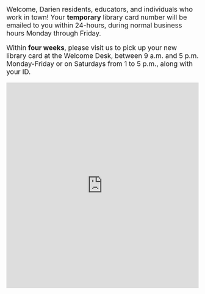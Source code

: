 <div class="col-md-10 col-md-offset-1"><p style="font-size:1.25em !important;">Welcome, Darien residents, educators, and individuals who work in town! Your <strong>temporary</strong> library card number will be emailed to you within 24-hours, during normal business hours Monday through Friday.</p> 

<p style="font-size:1.25em !important;">Within <strong>four weeks</strong>, please visit us to pick up your new library card at the Welcome Desk, between 9 a.m. and 5 p.m. Monday-Friday or on Saturdays from 1 to 5 p.m., along with your ID.</p></div>
<iframe
id="JotFormIFrame-200767174240047"
title="Sign Up for a Darien Library Card"
onload="window.parent.scrollTo(0,0)"
allowtransparency="true"
allowfullscreen="true"
allow="geolocation; microphone; camera"
src="https://form.jotform.com/200767174240047?address[city]=Darien&address[state]=CT&address[postal]=06820"
frameborder="0"
style="
min-width: 100%;
height:539px;
border:none;"
scrolling="no"
>
</iframe>
<script type="text/javascript">
var ifr = document.getElementById("JotFormIFrame-200767174240047");
if(window.location.href && window.location.href.indexOf("?") > -1) {
var get = window.location.href.substr(window.location.href.indexOf("?") + 1);
if(ifr && get.length > 0) {
var src = ifr.src;
src = src.indexOf("?") > -1 ? src + "&" + get : src  + "?" + get;
ifr.src = src;
}
}
window.handleIFrameMessage = function(e) {
if (typeof e.data === 'object') { return; }
var args = e.data.split(":");
if (args.length > 2) { iframe = document.getElementById("JotFormIFrame-" + args[(args.length - 1)]); } else { iframe = document.getElementById("JotFormIFrame"); }
if (!iframe) { return; }
switch (args[0]) {
case "scrollIntoView":
iframe.scrollIntoView();
break;
case "setHeight":
iframe.style.height = args[1] + "px";
break;
case "collapseErrorPage":
if (iframe.clientHeight > window.innerHeight) {
iframe.style.height = window.innerHeight + "px";
}
break;
case "reloadPage":
window.location.reload();
break;
case "loadScript":
var src = args[1];
if (args.length > 3) {
src = args[1] + ':' + args[2];
}
var script = document.createElement('script');
script.src = src;
script.type = 'text/javascript';
document.body.appendChild(script);
break;
case "exitFullscreen":
if      (window.document.exitFullscreen)        window.document.exitFullscreen();
else if (window.document.mozCancelFullScreen)   window.document.mozCancelFullScreen();
else if (window.document.mozCancelFullscreen)   window.document.mozCancelFullScreen();
else if (window.document.webkitExitFullscreen)  window.document.webkitExitFullscreen();
else if (window.document.msExitFullscreen)      window.document.msExitFullscreen();
break;
}
var isJotForm = (e.origin.indexOf("jotform") > -1) ? true : false;
if(isJotForm && "contentWindow" in iframe && "postMessage" in iframe.contentWindow) {
var urls = {"docurl":encodeURIComponent(document.URL),"referrer":encodeURIComponent(document.referrer)};
iframe.contentWindow.postMessage(JSON.stringify({"type":"urls","value":urls}), "*");
}
};
if (window.addEventListener) {
window.addEventListener("message", handleIFrameMessage, false);
} else if (window.attachEvent) {
window.attachEvent("onmessage", handleIFrameMessage);
}
</script>